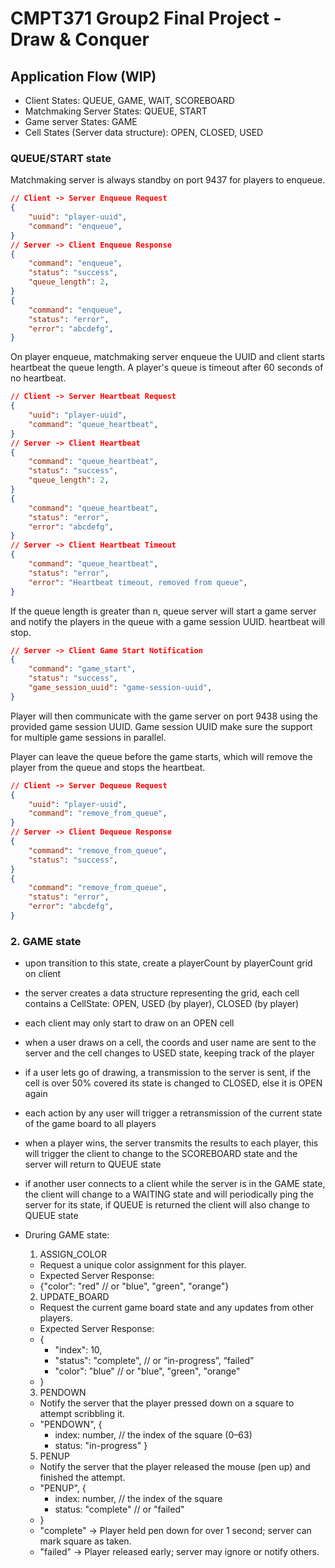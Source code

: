 # CMPT371 Group2 Final Project - Draw & Conquer

## Application Flow (WIP)

- Client States: QUEUE, GAME, WAIT, SCOREBOARD
- Matchmaking Server States: QUEUE, START
- Game server States: GAME
- Cell States (Server data structure): OPEN, CLOSED, USED

### QUEUE/START state

Matchmaking server is always standby on port 9437 for players to enqueue.

```json
// Client -> Server Enqueue Request
{
    "uuid": "player-uuid",
    "command": "enqueue",
}
// Server -> Client Enqueue Response
{
    "command": "enqueue",
    "status": "success",
    "queue_length": 2,
}
{
    "command": "enqueue",
    "status": "error",
    "error": "abcdefg",
}
```

On player enqueue, matchmaking server enqueue the UUID and client starts heartbeat the queue length. A player's queue is timeout after 60 seconds of no heartbeat.

```json
// Client -> Server Heartbeat Request
{
    "uuid": "player-uuid",
    "command": "queue_heartbeat",
}
// Server -> Client Heartbeat
{
    "command": "queue_heartbeat",
    "status": "success",
    "queue_length": 2,
}
{
    "command": "queue_heartbeat",
    "status": "error",
    "error": "abcdefg",
}
// Server -> Client Heartbeat Timeout
{
    "command": "queue_heartbeat",
    "status": "error",
    "error": "Heartbeat timeout, removed from queue",
}
```

If the queue length is greater than n, queue server will start a game server and notify the players in the queue with a game session UUID. heartbeat will stop.

```json
// Server -> Client Game Start Notification
{
    "command": "game_start",
    "status": "success",
    "game_session_uuid": "game-session-uuid",
}
```

Player will then communicate with the game server on port 9438 using the provided game session UUID. Game session UUID make sure the support for multiple game sessions in parallel.

Player can leave the queue before the game starts, which will remove the player from the queue and stops the heartbeat.

```json
// Client -> Server Dequeue Request
{
    "uuid": "player-uuid",
    "command": "remove_from_queue",
}
// Server -> Client Dequeue Response
{
    "command": "remove_from_queue",
    "status": "success",
}
{
    "command": "remove_from_queue",
    "status": "error",
    "error": "abcdefg",
}
```

### 2. GAME state

- upon transition to this state, create a playerCount by playerCount grid on client
- the server creates a data structure representing the grid, each cell contains a CellState: OPEN, USED (by player), CLOSED (by player)
- each client may only start to draw on an OPEN cell
- when a user draws on a cell, the coords and user name are sent to the server and the cell changes to USED state, keeping track of the player
- if a user lets go of drawing, a transmission to the server is sent, if the cell is over 50% covered its state is changed to CLOSED, else it is OPEN again
- each action by any user will trigger a retransmission of the current state of the game board to all players
- when a player wins, the server transmits the results to each player, this will trigger the client to change to the SCOREBOARD state and the server will return to QUEUE state
- if another user connects to a client while the server is in the GAME state, the client will change to a WAITING state and will periodically ping the server for its state, if QUEUE is returned the client will also change to QUEUE state

- Druring GAME state:
  
  1. ASSIGN_COLOR
  - Request a unique color assignment for this player.
  - Expected Server Response:
  - {"color": "red" // or "blue", "green", "orange"}
  
  2. UPDATE_BOARD
  - Request the current game board state and any updates from other players.
  - Expected Server Response:
  - {
    - "index": 10,
    - "status": "complete", // or “in-progress”, “failed”
    - "color": "blue"  // or "blue", "green", "orange"
  - }
  
  3. PENDOWN
  - Notify the server that the player pressed down on a square to attempt scribbling it.
  - "PENDOWN", {
    - index: number,         // the index of the square (0–63)
    - status: "in-progress"  }
  
  5. PENUP
  - Notify the server that the player released the mouse (pen up) and finished the attempt.
  - "PENUP", {
    - index: number,      // the index of the square
    - status: "complete" // or "failed"
  - }
  - "complete" -> Player held pen down for over 1 second; server can mark square as taken.
  - "failed" -> Player released early; server may ignore or notify others.
